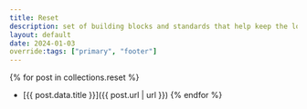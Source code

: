```yaml
---
title: Reset
description: set of building blocks and standards that help keep the look and feel of products and experiences consistent.
layout: default
date: 2024-01-03
override:tags: ["primary", "footer"]
---
```

{% for post in collections.reset %}
- [{{ post.data.title }}]({{ post.url | url }})
{% endfor %}